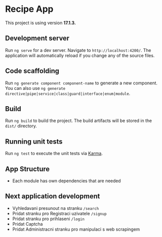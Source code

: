 # Recipe App

This project is using version **17.1.3.**

## Development server

Run `ng serve` for a dev server. Navigate to `http://localhost:4200/`. The application will automatically reload if you change any of the source files.

## Code scaffolding

Run `ng generate component component-name` to generate a new component. You can also use `ng generate directive|pipe|service|class|guard|interface|enum|module`.

## Build

Run `ng build` to build the project. The build artifacts will be stored in the `dist/` directory.

## Running unit tests

Run `ng test` to execute the unit tests via [Karma](https://karma-runner.github.io).

## App Structure

- Each module has own dependencies that are needed

## Next application development

- Vyhledavani presunout na stranku `/search`
- Pridat stranku pro Registraci uzivatele `/signup`
- Pridat stranku pro prihlaseni `/login`
- Pridat Captcha
- Pridat Administracni stranku pro manipulaci s web scrapingem
